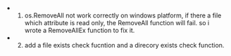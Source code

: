  * 1. os.RemoveAll not work correctly on windows platform,
 if there a file which attribute is read only, the RemoveAll function will fail.
 so i wrote a RemoveAllEx function to fix it.
* 2. add a file exists check fucntion and a direcory exists check function.
